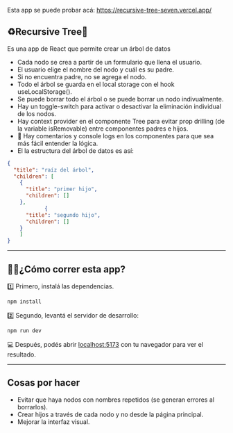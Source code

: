Esta app se puede probar acá: https://recursive-tree-seven.vercel.app/

## ♻️Recursive Tree🌲

Es una app de React que permite crear un árbol de datos
- Cada nodo se crea a partir de un formulario que llena el usuario.
- El usuario elige el nombre del nodo y cuál es su padre.
- Si no encuentra padre, no se agrega el nodo.
- Todo el árbol se guarda en el local storage con el hook useLocalStorage().
- Se puede borrar todo el árbol o se puede borrar un nodo indivualmente.
- Hay un toggle-switch para activar o desactivar la eliminación individual de los nodos.
- Hay context provider en el componente Tree para evitar prop drilling (de la variable isRemovable) entre componentes padres e hijos.
- 💬 Hay comentarios y console logs en los componentes para que sea más fácil entender la lógica.
- El la estructura del árbol de datos es así:
```json
{
  "title": "raíz del árbol",
  "children": [
    {
      "title": "primer hijo",
      "children": []
    },
            {
      "title": "segundo hijo",
      "children": []
    }
    ]
}
```
----

## 🏃‍♂️¿Cómo correr esta app?

1️⃣ Primero, instalá las dependencias.
```bash
npm install
```
2️⃣ Segundo, levantá el servidor de desarrollo:

```bash
npm run dev
```

💻 Después, podés abrir [localhost:5173](http://localhost:5173) con tu navegador para ver el resultado.

----

## Cosas por hacer

- Evitar que haya nodos con nombres repetidos (se generan errores al borrarlos).
- Crear hijos a través de cada nodo y no desde la página principal.
- Mejorar la interfaz visual.


